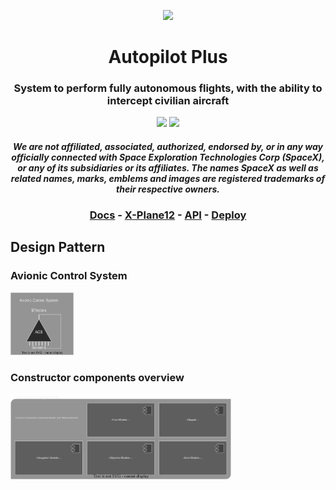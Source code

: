 <p align="center"><img src="https://wallpapercave.com/wp/wp9357389.jpg"></p>

<h1 align="center">Autopilot Plus </h1>

<h3 align="center">
 System to perform fully autonomous flights, with the ability to intercept civilian aircraft
</h3>

<p align="center">
<!--<a href="https://github.com/r-spacex/SpaceX-API/actions?query=workflow%3ATest"><img src="https://img.shields.io/github/workflow/status/r-spacex/SpaceX-API/Test?style=flat-square"></a>-->
<a href="https://github.com/r-spacex/SpaceX-API/releases"><img src="https://img.shields.io/github/release/ngomezcn/AutopilotPlus.svg?longCache=true&style=flat-square"></a>
<a href="https://en.wikipedia.org/wiki/Representational_state_transfer"><img src="https://img.shields.io/badge/interface-REST-brightgreen.svg?longCache=true&style=flat-square"></a>
</p>

<h4 align="center">
  <i>
     We are not affiliated, associated, authorized, endorsed by, or in any way officially connected with Space Exploration Technologies Corp (SpaceX), or any of its subsidiaries or its affiliates. The names SpaceX as well as related names, marks, emblems and images are registered trademarks of their respective owners.
  </i>
</h4>

<h3 align="center">
    <a href="docs/README.md">Docs</a> - 
    <a href="docs/why-xplane">X-Plane12</a> - 
    <a href="docs/apidoc">API</a> - 
    <a href="docs/how-to-deploy">Deploy</a>
<br/>
</h3>

## Design Pattern
<h3>Avionic Control System</h3>  
<p align="left"><img width="20%" src="./resources/images/acs.svg"> </p>

<h3>Constructor components overview</h3>  
<p align="left"><img width="70%" src="./resources/images/construct_components_overview.svg"></p>


